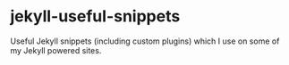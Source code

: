 # jekyll-useful-snippets
Useful Jekyll snippets (including custom plugins) which I use on some of my Jekyll powered sites.
